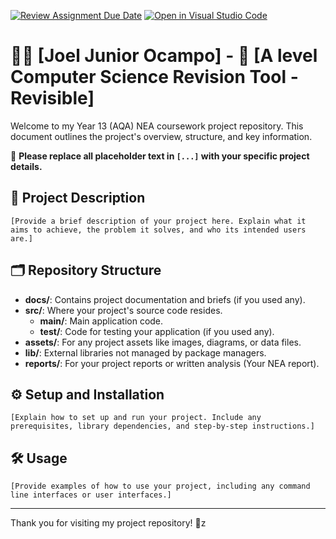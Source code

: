 [![Review Assignment Due Date](https://classroom.github.com/assets/deadline-readme-button-24ddc0f5d75046c5622901739e7c5dd533143b0c8e959d652212380cedb1ea36.svg)](https://classroom.github.com/a/BgqLC5JX)
[![Open in Visual Studio Code](https://classroom.github.com/assets/open-in-vscode-718a45dd9cf7e7f842a935f5ebbe5719a5e09af4491e668f4dbf3b35d5cca122.svg)](https://classroom.github.com/online_ide?assignment_repo_id=13788504&assignment_repo_type=AssignmentRepo)
# 👨‍💻 [Joel Junior Ocampo] - 🚀 [A level Computer Science Revision Tool - Revisible]

Welcome to my Year 13 (AQA) NEA coursework project repository. This document outlines the project's overview, structure, and key information.

📝 **Please replace all placeholder text in `[...]` with your specific project details.**

## 📖 Project Description

`[Provide a brief description of your project here. Explain what it aims to achieve, the problem it solves, and who its intended users are.]`

## 🗂 Repository Structure

- **docs/**: Contains project documentation and briefs (if you used any).
- **src/**: Where your project's source code resides.
  - **main/**: Main application code.
  - **test/**: Code for testing your application (if you used any).
- **assets/**: For any project assets like images, diagrams, or data files.
- **lib/**: External libraries not managed by package managers.
- **reports/**: For your project reports or written analysis (Your NEA report).

## ⚙️ Setup and Installation

`[Explain how to set up and run your project. Include any prerequisites, library dependencies, and step-by-step instructions.]`

## 🛠 Usage

`[Provide examples of how to use your project, including any command line interfaces or user interfaces.]`

---

Thank you for visiting my project repository! 🙏z